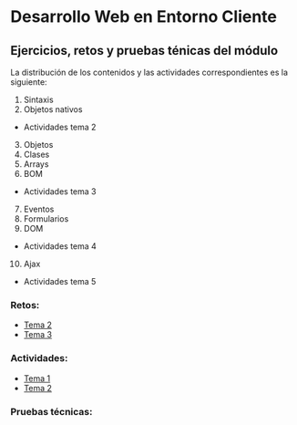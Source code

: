 # Desarrollo Web en Entorno Cliente
## Ejercicios, retos y pruebas ténicas del módulo

La distribución de los contenidos y las actividades correspondientes es la siguiente:
1. Sintaxis
2. Objetos nativos
- Actividades tema 2
3. Objetos
4. Clases
5. Arrays
6. BOM
- Actividades tema 3
7. Eventos
8. Formularios
9. DOM
- Actividades tema 4
10. Ajax
- Actividades tema 5

### Retos:
- [Tema 2](./01-js/retos/02-retos.md)
- [Tema 3](./01-js/retos/03-retos.md)

### Actividades:
- [Tema 1](./01-js/actividades/tema1/01-actividades.md)
- [Tema 2](./01-js/actividades/tema2/02-actividades.md)

### Pruebas técnicas: